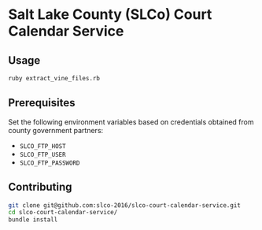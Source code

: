 # Salt Lake County (SLCo) Court Calendar Service

## Usage

```` sh
ruby extract_vine_files.rb
````

## Prerequisites

Set the following environment variables based on credentials obtained from county government partners:

 + `SLCO_FTP_HOST`
 + `SLCO_FTP_USER`
 + `SLCO_FTP_PASSWORD`

## Contributing

```` sh
git clone git@github.com:slco-2016/slco-court-calendar-service.git
cd slco-court-calendar-service/
bundle install
````
